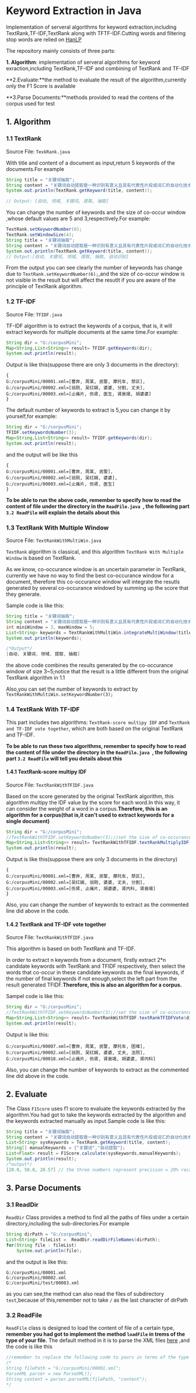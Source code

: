 # Keyword Extraction in Java

Implementation of serveral algorithms for keyword extraction,including TextRank,TF-IDF,TextRank along with TFTF-IDF.Cutting words and filtering stop words are relied on [HanLP](https://github.com/hankcs/HanLP)

The repository mainly consists of three parts:

**1. Algorithm**: implementation of serveral algorithms for keyword exraction,including TextRank,TF-IDF and combining of  TextRank and TF-IDF

**2.Evaluate:**the method to evaluate the result of the algorithm,currently only the F1 Score is available

**3.Parse Documents:**methods provided to read the contens of the corpus used for test


## 1. Algorithm

### 1.1 TextRank

Source File: `TexkRank.java`

With title and content of a document as input,return 5 keywords of the documents.For example

```java
String title = "关键词抽取";
String content = "关键词自动提取是一种识别有意义且具有代表性片段或词汇的自动化技术。关键词自动提取在文本挖掘域被称为关键词抽取，在计算语言学领域通常着眼于术语自动识别，在信息检索领域，就是指自动标引。";
System.out.println(TextRank.getKeyword(title, content));

// Output: [自动, 领域, 关键词, 提取, 抽取]
```

You can change the number of keywords and the size of co-occur window ,whose default values are 5 and 3,respectively.For example:
```java
TextRank.setKeywordNumber(6);
TextRank.setWindowSize(4);
String title = "关键词抽取";
String content = "关键词自动提取是一种识别有意义且具有代表性片段或词汇的自动化技术。关键词自动提取在文本挖掘域被称为关键词抽取，在计算语言学领域通常着眼于术语自动识别，在信息检索领域，就是指自动标引。";
System.out.println(TextRank.getKeyword(title, content));
// Output:[自动, 关键词, 领域, 提取, 抽取, 自动识别]
```

From the output you can see clearly the number of keywords has change due to `TextRank.setKeywordNumber(6);`,and the size of co-occur window is not visible in the result but will affect the resutlt if you are aware of the principle of TextRank algorithm.


### 1.2 TF-IDF

Source File: `TFIDF.java`

TF-IDF algorithm is to extract the keywords of a corpus, that is, it will extract keywords for multiple documents at the same time.For example:

```java
String dir = "G:/corpusMini";
Map<String,List<String>> result= TFIDF.getKeywords(dir);
System.out.println(result);
```

Output is like this(suppose there are only 3 documents in the directory):
```
{
G:/corpusMini/00001.xml=[曹奔, 周某, 民警, 摩托车, 禁区],
G:/corpusMini/00002.xml=[翁刚, 吴红娟, 婆婆, 分割, 丈夫], 
G:/corpusMini/00003.xml=[止痛片, 伤肾, 医生, 肾衰竭, 胡婆婆]
}
```

The default number of keywords to extract is 5,you can change it by yourself,for example:

```java
String dir = "G:/corpusMini";
TFIDF.setKeywordsNumber(3);
Map<String,List<String>> result= TFIDF.getKeywords(dir);
System.out.println(result);
```

and the output will be like this
```
{
G:/corpusMini/00001.xml=[曹奔, 周某, 民警],
G:/corpusMini/00002.xml=[翁刚, 吴红娟, 婆婆], 
G:/corpusMini/00003.xml=[止痛片, 伤肾, 医生]
}
```

**To be able to run the above code, remember to specify how to read the content of file under the directory in the `ReadFile.java `, the following part `3.2 ReadFile` will explain the details about this**


### 1.3 TextRank With Multiple Window

Source File: `TextRankWithMultiWin.java`

`TextRank`  algorithm is classical, and this algorithm `TextRank With Multiple Window` is based on TextRank.

As we know, co-occurance window is an uncertain parameter in TextRank, currently we have no way to find the best co-occurance window for a document, therefore this co-occurance window will integrate the resutls generated by several co-occurance windowd by summing up the score that they generate.

Sample code is like this:
```java
String title = "关键词抽取";
String content = "关键词自动提取是一种识别有意义且具有代表性片段或词汇的自动化技术。关键词自动提取在文本挖掘域被称为关键词抽取，在计算语言学领域通常着眼于术语自动识别，在信息检索领域，就是指自动标引。";
int miniWindow = 3, maxWindow = 5;
List<String> keywords = TextRankWithMultiWin.integrateMultiWindow(title, content, miniWindow, maxWindow);
System.out.println(keywords);

/*Output*/
[自动, 关键词, 领域, 提取, 抽取]
```

the above code combines the results generated by the co-occurance window of size 3~5;notice that the result is a little different from the original TextRank algorithm in 1.1

Also,you can set the number of keywords to extract by `TextRankWithMultiWin.setKeywordNumber(3);`


### 1.4 TextRank With TF-IDF

This part includes two algorithms: `TextRank-score multipy IDF` and `TextRank and TF-IDF vote together`, which are both based on the original TextRank and TF-IDF.

**To be able to run these two algorithms, remember to specify how to read the content of file under the directory in the `ReadFile.java `, the following part `3.2 ReadFile` will tell you details about this**

#### 1.4.1 TextRank-score multipy IDF

Source File: `TextRankWithTFIDF.java`

Based on the score generated by the original TextRank algorithm, this algorithm multipy the IDF value by the score for each word.In this way, it can consider the weight of a word in a corpus.**Therefore, this is an algorithm for a corpus(that is,it can't used to extract keywords for a single document)**
```java
String dir = "G:/corpusMini";
//TextRankWithTFIDF.setKeywordsNumber(3);//set the size of co-occurance window,default 5 
Map<String,List<String>> result= TextRankWithTFIDF.textRankMultiplyIDF(dir);
System.out.println(result);
```

Output is like this(suppose there are only 3 documents in the directory)
```
{
G:/corpusMini/00001.xml=[曹奔, 周某, 民警, 摩托车, 禁区], 
G:/corpusMini/00002.xml=[吴红娟, 翁刚, 婆婆, 丈夫, 分割], 
G:/corpusMini/00003.xml=[伤肾, 止痛片, 胡婆婆, 肾内科, 肾衰竭]
}
```
Also, you can change the number of keywords to extract as the commented line did above in the code.

#### 1.4.2 TextRank and TF-IDF vote together

Source File: `TextRankWithTFIDF.java`

This algorithm is based on both TextRank and TF-IDF.

In order to extract n keywords from a document, firstly extract 2*n candidate keywords with TextRank and TFIDF respectively, then select the words that co-occur in these candidate keywords as the final keywords, if the number of final keywords if not enough,select the left part from the result generated TFIDF.**Therefore, this is also an algorithm for a corpus.**

Sampel code is like this:
```java
String dir = "G:/corpusMini";
//TextRankWithTFIDF.setKeywordsNumber(3);//set the size of co-occurance window,default 5 
Map<String,List<String>> result= TextRankWithTFIDF.textRankTFIDFVote(dir);
System.out.println(result);
```

Output is like this:
```
G:/corpusMini/00007.xml=[曹奔, 周某, 民警, 摩托车, 困难],
G:/corpusMini/00002.xml=[翁刚, 吴红娟, 婆婆, 丈夫, 法院], 
G:/corpusMini/00018.xml=[止痛片, 伤肾, 肾衰竭, 胡婆婆, 肾内科]
```

Also, you can change the number of keywords to extract as the commented line did above in the code.


## 2. Evaluate

The Class `F1Score`  uses f1 score to evaluate the keywords extracted by the algorithm.You had got to take the keywords extracted by the algorithm and the keywords extracted manually as input.Sample code is like this:

```java
String title = "关键词抽取";
String content = "关键词自动提取是一种识别有意义且具有代表性片段或词汇的自动化技术。关键词自动提取在文本挖掘域被称为关键词抽取，在计算语言学领域通常着眼于术语自动识别，在信息检索领域，就是指自动标引。";
List<String> sysKeywords = TextRank.getKeyword(title, content);
String[] manualKeywords = {"关键词","自动提取"};
List<Float> result = F1Score.calculate(sysKeywords,manualKeywords);
System.out.println(result);
/*output*/
[20.0, 50.0, 28.57] // the three numbers represent precision = 20% recall=50% F1 =28.57%
```


## 3. Parse Documents

### 3.1 ReadDir
`ReadDir` Class provides a method to find all the paths of files under a certain directory,including the sub-directories.For example

```java
String dirPath = "G:/corpusMini";
List<String> fileList =  ReadDir.readDirFileNames(dirPath);
for(String file : fileList)
    System.out.println(file);
```

and the output is like this:
```
G:/corpusMini/00001.xml
G:/corpusMini/00002.xml
G:/corpusMini/test/00003.xml
```

as you can see,the method can also read the files of subdirectory `test`,because of this,remember not to take  `/`  as the last character of dirPath

### 3.2 ReadFile

`ReadFile` class is designed to load the content of file of a certain type, **remember you had got to implement the method `loadFile` in trems of the type of your file.** The default method in it is to parse the XML files [here](https://github.com/iamxiatian/data/tree/master/sohu-dataset) ,and the code is like this

```java
//remember to replace the following code to yours in terms of the type of your files
/*
String filePath = "G:/corpusMini/00001.xml";
ParseXML parser = new ParseXML();
String content = parser.parseXML(filePath, "content");
*/
```

